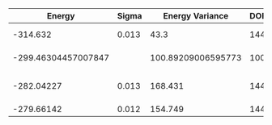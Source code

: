 | Energy              | Sigma | Energy Variance    | DOF | Einf | Method                       | Reference |
|---------------------|-------|--------------------|-----|------|------------------------------|-----------|
| -314.632            | 0.013 | 43.3               | 144 | 0    | VMC with Dirac+field+Jastrow | [code](https://github.com/varbench/methods/blob/main/scripts/Heisenberg/triangular_144_P/vmc_gutzwiller.sh) |
| -299.46304457007847 |       | 100.89209006595773 | 100 | 0    | DMRG (bond dimension = 512)  | [code](https://github.com/varbench/methods/blob/main/scripts/Heisenberg/triangular_144_P/dmrg.sh) |
| -282.04227          | 0.013 | 168.431            | 144 | 0    | RBM (alpha = 1)              | TODO: own code (RBM) |
| -279.66142          | 0.012 | 154.749            | 144 | 0    | Jastrow baseline             | [code](https://github.com/varbench/methods/blob/main/scripts/Heisenberg/triangular_144_P/vmc_jastrow.sh) |

